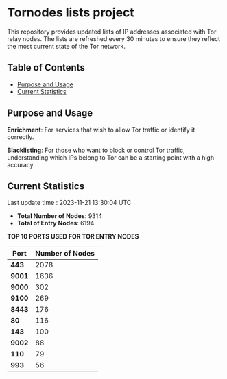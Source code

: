 # Tornodes lists project

This repository provides updated lists of IP addresses associated with Tor relay nodes. The lists are refreshed every 30 minutes to ensure they reflect the most current state of the Tor network.

## Table of Contents

- [Purpose and Usage](#purpose-and-usage)
- [Current Statistics](#current-statistics)


## Purpose and Usage

**Enrichment**: For services that wish to allow Tor traffic or identify it correctly.

**Blacklisting**: For those who want to block or control Tor traffic, understanding which IPs belong to Tor can be a starting point with a high accuracy.

## Current Statistics

Last update time : 2023-11-21 13:30:04 UTC

- **Total Number of Nodes**: 9314
- **Total of Entry Nodes**: 6194

**TOP 10 PORTS USED FOR TOR ENTRY NODES**

| **Port** | **Number of Nodes** |
|------|-----------------|
| **443**   | 2078  |
| **9001**   | 1636  |
| **9000**   | 302  |
| **9100**   | 269  |
| **8443**   | 176  |
| **80**   | 116  |
| **143**   | 100  |
| **9002**   | 88  |
| **110**   | 79  |
| **993**   | 56  |

